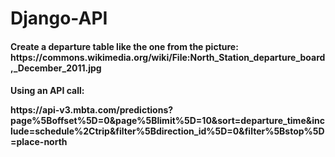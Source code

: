 # Django-API

<h4>
Create a departure table like the one from the picture:
  https://commons.wikimedia.org/wiki/File:North_Station_departure_board,_December_2011.jpg
 </h4>
 <h4>
Using an API call:
<p>https://api-v3.mbta.com/predictions?page%5Boffset%5D=0&page%5Blimit%5D=10&sort=departure_time&include=schedule%2Ctrip&filter%5Bdirection_id%5D=0&filter%5Bstop%5D=place-north</p>
</h4>
